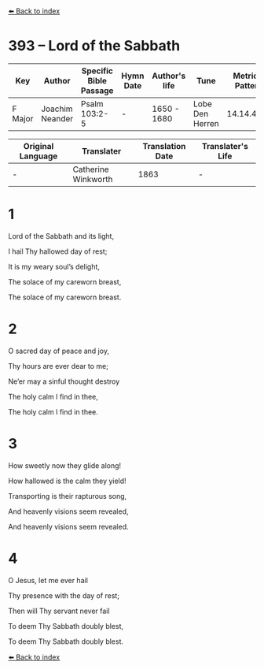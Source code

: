 [⬅️ Back to index](../README.md)

# 393 – Lord of the Sabbath

Key | Author   | Specific Bible Passage     |Hymn Date |Author's life |Tune |Metrical Pattern   |Composer/Source                                                                                        
-- | --------- | ---------------------------|----------|--------------|-----|-------------------|-------------   
F Major  | Joachim Neander      | Psalm 103:2-5 | -  | 1650 - 1680 | Lobe Den Herren | 14.14.4.7.8 | Chorale Book for England, 1863 

Original Language | Translater | Translation Date   | Translater's Life     
----------------- | --------- | --------------------|-------------   
\-  | Catherine Winkworth      | 1863 | -  | 1827 - 1878 



# 1

Lord of the Sabbath and its light,

I hail Thy hallowed day of rest;

It is my weary soul’s delight,

The solace of my careworn breast,

The solace of my careworn breast.



# 2

O sacred day of peace and joy,

Thy hours are ever dear to me;

Ne’er may a sinful thought destroy

The holy calm I find in thee,

The holy calm I find in thee.



# 3

How sweetly now they glide along!

How hallowed is the calm they yield!

Transporting is their rapturous song,

And heavenly visions seem revealed,

And heavenly visions seem revealed.



# 4

O Jesus, let me ever hail

Thy presence with the day of rest;

Then will Thy servant never fail

To deem Thy Sabbath doubly blest,

To deem Thy Sabbath doubly blest.

[⬅️ Back to index](../README.md)

